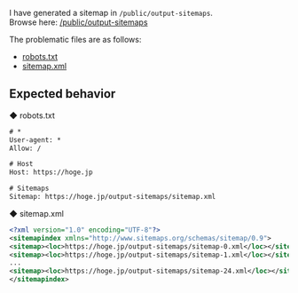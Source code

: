 I have generated a sitemap in `/public/output-sitemaps`.  
Browse here: [/public/output-sitemaps](https://github.com/masa5714/next-sitemap-outdir-sample/tree/main/public/output-sitemaps)

The problematic files are as follows:

- [robots.txt](https://github.com/masa5714/next-sitemap-outdir-sample/blob/main/public/output-sitemaps/robots.txt)
- [sitemap.xml](https://github.com/masa5714/next-sitemap-outdir-sample/blob/main/public/output-sitemaps/sitemap.xml)

## Expected behavior

◆ robots.txt

```txt
# *
User-agent: *
Allow: /

# Host
Host: https://hoge.jp

# Sitemaps
Sitemap: https://hoge.jp/output-sitemaps/sitemap.xml
```

◆ sitemap.xml

```xml
<?xml version="1.0" encoding="UTF-8"?>
<sitemapindex xmlns="http://www.sitemaps.org/schemas/sitemap/0.9">
<sitemap><loc>https://hoge.jp/output-sitemaps/sitemap-0.xml</loc></sitemap>
<sitemap><loc>https://hoge.jp/output-sitemaps/sitemap-1.xml</loc></sitemap>
...
<sitemap><loc>https://hoge.jp/output-sitemaps/sitemap-24.xml</loc></sitemap>
</sitemapindex>
```
